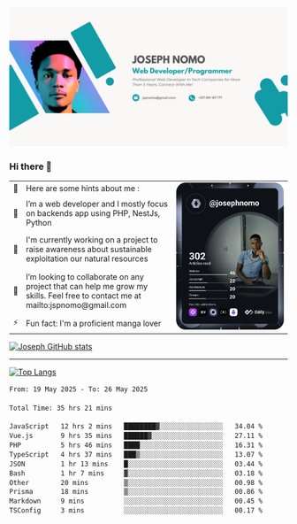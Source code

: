 ![Banner of my profile!](/Joseph_NOMO_NEW.png "Banner")

### Hi there 👋

<!--- | --  | 👋  | Here are some hints about me :                                                                                                 | <td rowspan=6><img src="/devcard.svg" width="400" alt="Joseph NOMO's Dev Card"/></td> |
| --- | --- | ------------------------------------------------------------------------------------------------------------------------------ | ------------------------------------------------------------------------------------- |
| --  | 🔭  | I’m a web developer and I mostly focus on backends app using PHP, NestJs, Python                                               |
| --  | 🦁  | I'm currently working on a project to raise awareness about sustainable exploitation our natural resources                     |
| --  | 👯  | I’m looking to collaborate on any project that can help me grow my skills. Feel free to contact me at mailto:jspnomo@gmail.com |
| --  | ⚡  | Fun fact: I'm a proficient manga lover                                                                                         |
--->

<table>
    <tr>
        <td width="1%">👋</td>
        <td width="55%">Here are some hints about me :</td>
        <td rowspan=6 width="44%"><img src="/devcard.svg" width="400" alt="Joseph NOMO's Dev Card"/></td>
    </tr>
    <tr>
        <td>🔭</td>
        <td>I’m a web developer and I mostly focus on backends app using PHP, NestJs, Python</td>
    </tr>
    <tr>
        <td>🦁</td>
        <td>I'm currently working on a project to raise awareness about sustainable exploitation our natural resources</td>
    </tr>
    <tr>
        <td>👯</td>
        <td>I’m looking to collaborate on any project that can help me grow my skills. Feel free to contact me at mailto:jspnomo@gmail.com</td>
    </tr>
    <tr>
        <td>⚡</td>
        <td>Fun fact: I'm a proficient manga lover</td>
    </tr>

</table>

[![Joseph GitHub stats](https://github-readme-stats-seven-sigma-53.vercel.app/api?username=Jspascal)](https://github.com/Jspascal/github-readme-stats)

---

[![Top Langs](https://github-readme-stats-seven-sigma-53.vercel.app/api/top-langs/?username=Jspascal&layout=compact)](https://github.com/Jspascal/github-readme-stats)

<!--START_SECTION:waka-->

```txt
From: 19 May 2025 - To: 26 May 2025

Total Time: 35 hrs 21 mins

JavaScript   12 hrs 2 mins   ████████▓░░░░░░░░░░░░░░░░   34.04 %
Vue.js       9 hrs 35 mins   ██████▓░░░░░░░░░░░░░░░░░░   27.11 %
PHP          5 hrs 46 mins   ████░░░░░░░░░░░░░░░░░░░░░   16.31 %
TypeScript   4 hrs 37 mins   ███▒░░░░░░░░░░░░░░░░░░░░░   13.07 %
JSON         1 hr 13 mins    █░░░░░░░░░░░░░░░░░░░░░░░░   03.44 %
Bash         1 hr 7 mins     ▓░░░░░░░░░░░░░░░░░░░░░░░░   03.18 %
Other        20 mins         ▒░░░░░░░░░░░░░░░░░░░░░░░░   00.98 %
Prisma       18 mins         ▒░░░░░░░░░░░░░░░░░░░░░░░░   00.86 %
Markdown     9 mins          ░░░░░░░░░░░░░░░░░░░░░░░░░   00.45 %
TSConfig     3 mins          ░░░░░░░░░░░░░░░░░░░░░░░░░   00.17 %
```

<!--END_SECTION:waka-->
